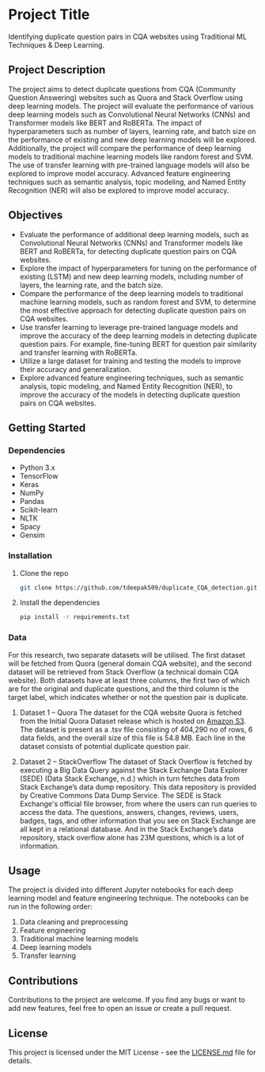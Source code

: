 # Project Title
Identifying duplicate question pairs in CQA websites using Traditional ML Techniques & Deep Learning.

## Project Description
The project aims to detect duplicate questions from CQA (Community Question Answering) websites such as Quora and Stack Overflow using deep learning models. The project will evaluate the performance of various deep learning models such as Convolutional Neural Networks (CNNs) and Transformer models like BERT and RoBERTa. The impact of hyperparameters such as number of layers, learning rate, and batch size on the performance of existing and new deep learning models will be explored. Additionally, the project will compare the performance of deep learning models to traditional machine learning models like random forest and SVM. The use of transfer learning with pre-trained language models will also be explored to improve model accuracy. Advanced feature engineering techniques such as semantic analysis, topic modeling, and Named Entity Recognition (NER) will also be explored to improve model accuracy.

## Objectives
- Evaluate the performance of additional deep learning models, such as Convolutional Neural Networks (CNNs) and Transformer models like BERT and RoBERTa, for detecting duplicate question pairs on CQA websites.
- Explore the impact of hyperparameters for tuning on the performance of existing (LSTM) and new deep learning models, including number of layers, the learning rate, and the batch size.
- Compare the performance of the deep learning models to traditional machine learning models, such as random forest and SVM, to determine the most effective approach for detecting duplicate question pairs on CQA websites.
- Use transfer learning to leverage pre-trained language models and improve the accuracy of the deep learning models in detecting duplicate question pairs. For example, fine-tuning BERT for question pair similarity and transfer learning with RoBERTa.
- Utilize a large dataset for training and testing the models to improve their accuracy and generalization.
- Explore advanced feature engineering techniques, such as semantic analysis, topic modeling, and Named Entity Recognition (NER), to improve the accuracy of the models in detecting duplicate question pairs on CQA websites.

## Getting Started
### Dependencies
- Python 3.x
- TensorFlow
- Keras
- NumPy
- Pandas
- Scikit-learn
- NLTK
- Spacy
- Gensim

### Installation
1. Clone the repo
    ```bash
    git clone https://github.com/tdeepak509/duplicate_CQA_detection.git
    ```
2. Install the dependencies
    ```bash
    pip install -r requirements.txt
    ```

### Data
For this research, two separate datasets will be utilised. The first dataset will be fetched from Quora (general domain CQA website), and the second dataset will be retrieved from Stack Overflow (a technical domain CQA website). Both datasets have at least three columns, the first two of which are for the original and duplicate questions, and the third column is the target label, which indicates whether or not the question pair is duplicate.

1. Dataset 1 – Quora
The dataset for the CQA website Quora is fetched from the Initial Quora Dataset release which is hosted on [Amazon S3](http://qim.fs.quoracdn.net/quora_duplicate_questions.tsv). The dataset is present as a .tsv file consisting of 404,290 no of rows, 6 data fields, and the overall size of this file is 54.8 MB. Each line in the dataset consists of potential duplicate question pair. 

2. Dataset 2 – StackOverflow
The dataset of Stack Overflow is fetched by executing a Big Data Query against the Stack Exchange Data Explorer (SEDE) (Data Stack Exchange, n.d.) which in turn fetches data from Stack Exchange’s data dump repository. This data repository is provided by Creative Commons Data Dump Service. The SEDE is Stack Exchange's official file browser, from where the users can run queries to access the data. The questions, answers, changes, reviews, users, badges, tags, and other information that you see on Stack Exchange are all kept in a relational database. And in the Stack Exchange’s data repository, stack overflow alone has 23M questions, which is a lot of information. 

## Usage
The project is divided into different Jupyter notebooks for each deep learning model and feature engineering technique. The notebooks can be run in the following order:

1. Data cleaning and preprocessing
2. Feature engineering
3. Traditional machine learning models
4. Deep learning models
5. Transfer learning

## Contributions
Contributions to the project are welcome. If you find any bugs or want to add new features, feel free to open an issue or create a pull request.

## License
This project is licensed under the MIT License - see the [LICENSE.md](LICENSE.md) file for details.
